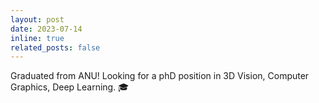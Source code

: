 ```yaml
---
layout: post
date: 2023-07-14
inline: true
related_posts: false
---
```


Graduated from ANU! Looking for a phD position in 3D Vision, Computer Graphics, Deep Learning. :mortar_board:
